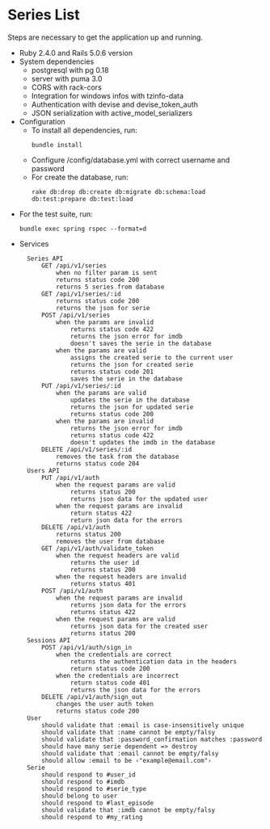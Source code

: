 # Series List

Steps are necessary to get the application up and running.

* Ruby 2.4.0 and Rails 5.0.6 version
* System dependencies
  + postgresql with pg 0.18
  + server with puma 3.0
  + CORS with rack-cors
  + Integration for windows infos with tzinfo-data
  + Authentication with devise and devise_token_auth
  + JSON serialization with active_model_serializers
* Configuration
  + To install all dependencies, run:
    ```
    bundle install
    ```
  + Configure /config/database.yml with correct username and password
  + For create the database, run:
    ```
    rake db:drop db:create db:migrate db:schema:load db:test:prepare db:test:load
    ``` 
* For the test suite, run:
  ```
  bundle exec spring rspec --format=d
  ```
* Services 
  ```
    Series API
        GET /api/v1/series
            when no filter param is sent
            returns status code 200
            returns 5 series from database
        GET /api/v1/series/:id
            returns status code 200
            returns the json for serie
        POST /api/v1/series
            when the params are invalid
                returns status code 422
                returns the json error for imdb
                doesn't saves the serie in the database
            when the params are valid
                assigns the created serie to the current user
                returns the json for created serie
                returns status code 201
                saves the serie in the database
        PUT /api/v1/series/:id
            when the params are valid
                updates the serie in the database
                returns the json for updated serie
                returns status code 200
            when the params are invalid
                returns the json error for imdb
                returns status code 422
                doesn't updates the imdb in the database
        DELETE /api/v1/series/:id
            removes the task from the database
            returns status code 204
    Users API
        PUT /api/v1/auth
            when the request params are valid
                returns status 200
                returns json data for the updated user
            when the request params are invalid
                return status 422
                return json data for the errors
        DELETE /api/v1/auth
            returns status 200
            removes the user from database
        GET /api/v1/auth/validate_token
            when the request headers are valid
                returns the user id
                returns status 200
            when the request headers are invalid
                returns status 401
        POST /api/v1/auth
            when the request params are invalid
                returns json data for the errors
                returns status 422
            when the request params are valid
                returns json data for the created user
                returns status 200
    Sessions API
        POST /api/v1/auth/sign_in
            when the credentials are correct
                returns the authentication data in the headers
                return status code 200
            when the credentials are incorrect
                return status code 401
                returns the json data for the errors
        DELETE /api/v1/auth/sign_out
            changes the user auth token
            returns status code 200
    User
        should validate that :email is case-insensitively unique
        should validate that :name cannot be empty/falsy
        should validate that :password_confirmation matches :password
        should have many serie dependent => destroy
        should validate that :email cannot be empty/falsy
        should allow :email to be ‹"example@email.com"›
    Serie
        should respond to #user_id
        should respond to #imdb
        should respond to #serie_type
        should belong to user
        should respond to #last_episode
        should validate that :imdb cannot be empty/falsy
        should respond to #my_rating
  ```
